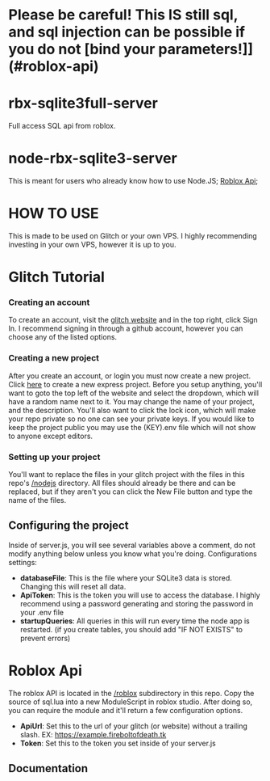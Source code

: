 # Please be careful! This IS still sql, and sql injection can be possible if you do not [bind your parameters!]](#roblox-api)

# rbx-sqlite3full-server
Full access SQL api from roblox.

# node-rbx-sqlite3-server
This is meant for users who already know how to use Node.JS;
[Roblox Api](#roblox-api);

# HOW TO USE
This is made to be used on Glitch or your own VPS. I highly recommending investing in your own VPS, however it is up to you.

# Glitch Tutorial
### Creating an account

To create an account, visit the [glitch website](https://glitch.com/) and in the top right, click Sign In. I recommend signing in through a github account, however you can choose any of the listed options.

### Creating a new project

After you create an account, or login you must now create a new project. Click [here](https://glitch.com/edit/#!/remix/hello-express) to create a new express project.
Before you setup anything, you'll want to goto the top left of the website and select the dropdown, which will have a random name next to it. You may change the name of your project, and the description. You'll also want to click the lock icon, which will make your repo private so no one can see your private keys. If you would like to keep the project public you may use the (KEY).env file which will not show to anyone except editors.

### Setting up your project

You'll want to replace the files in your glitch project with the files in this repo's [/nodejs](https://github.com/Fireboltofdeath/rbx-sqlite3full-server/tree/master/nodejs) directory. All files should already be there and can be replaced, but if they aren't you can click the New File button and type the name of the files.

## Configuring the project

Inside of server.js, you will see several variables above a comment, do not modify anything below unless you know what you're doing.
Configurations settings:

- **databaseFile**: This is the file where your SQLite3 data is stored. Changing this will reset all data.
- **ApiToken**: This is the token you will use to access the database. I highly recommend using a password generating and storing the password in your .env file
- **startupQueries**: All queries in this will run every time the node app is restarted. (if you create tables, you should add "IF NOT EXISTS" to prevent errors)

# Roblox Api

The roblox API is located in the [/roblox](https://github.com/Fireboltofdeath/rbx-sqlite3full-server/tree/master/roblox) subdirectory in this repo.
Copy the source of sql.lua into a new ModuleScript in roblox studio. After doing so, you can require the module and it'll return a few configuration options.
- **ApiUrl**: Set this to the url of your glitch (or website) without a trailing slash. EX: https://example.fireboltofdeath.tk
- **Token**: Set this to the token you set inside of your server.js

## Documentation


